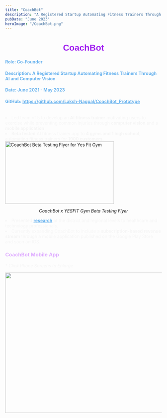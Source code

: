 ```yaml
---
title: "CoachBot"
description: "A Registered Startup Automating Fitness Trainers Through AI and Computer Vision."
pubDate: "June 2023"
heroImage: "/CoachBot.png"
---
```

<h1 style="text-align:center;color:#A020F0;font-family:Arial"><b>CoachBot</b></h1>


<h4 style = "color:#6CB4EE;">Role: Co-Founder </h4>
<h4 style = "color:#6CB4EE;">Description: A Registered Startup Automating Fitness Trainers Through AI and Computer Vision</h4>
<h4 style = "color:#6CB4EE;">Date: June 2021 - May 2023</h4>
<h4 style = "color:#6CB4EE;">GitHub: <a style = "color:#6CB4EE;" href="https://github.com/Laksh-Nagpal/CoachBot_Prototype" target="_blank">https://github.com/Laksh-Nagpal/CoachBot_Prototype</a></h4><br>





<li style="color:#F5F5F5;">Led team of 5 to develop an <b>AI fitness trainer</b> motivating users to exercise while preventing common injuries through <b>computer vision</b> and a <b>mobile application</b><li

<li style="color:#F5F5F5;"><b>Beta tested</b> AI fitness trainer app to <b>4 gyms and 1 high school</b>, automating fitness trainers for <b>1900 customers</b>.</li>

<img src="\CoachBot_Marketing.jpg" alt="CoachBot Beta Testing Flyer for Yes Fit Gym" width="350" height="200">

<p style="text-align:center"><i>CoachBot x YESFIT Gym Beta Testing Flyer</i></p>

<li style="color:#F5F5F5;">Presented <a style = "color:#6CB4EE;" href = "https://drive.google.com/file/d/1WCViB9W6ND12Omiq3U6nuAAfmG3kiLKr/view"><b>research</b></a> at the district and regional levels to healthcare and technology professionals.</li>

<li style="color:#F5F5F5;">Currently expanding CoachBot to include a <b>subscription-based revenue stream</b> through a mobile application published on the Google Play Store and soon on IOS.</li>

<h3 style="color:#E0B0FF;">CoachBot Mobile App </h3>
<p style="color:#F5F5F5;">* <i>Click Phone Screens to Enlarge</i></p>

<style>
    .img {
        width: 1000px;
        height: 450px;
    }

    .fullsize {
        border: 1px solid #272935;;
        z-index: 200;
        cursor: zoom-out;
        display: block;
        width: 1775px;
        max-width: 1200px;
        height: 700px;
        position: fixed;
        left: 230px;
        top: 35px;
    }    
</style>

</head>

<body>
    <div id="gallery">
    <img src="\CBall.png" class="img" id="img1" onclick="change (this)">
</div>
    <script>
            function change (element) {
                element.classList.toggle("fullsize");
            }
